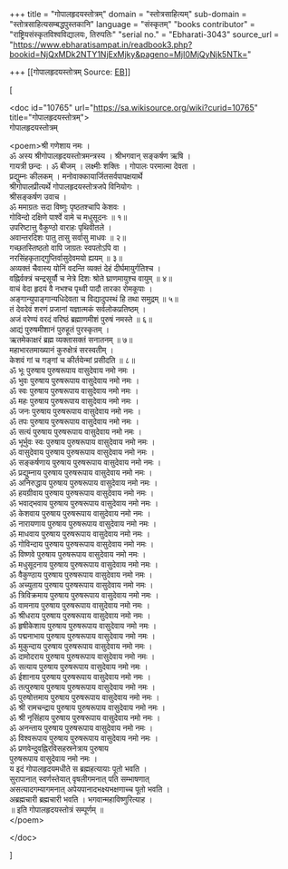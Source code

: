 +++
title = "गोपालहृदयस्तोत्रम्"
domain = "स्तोत्रसाहित्यम्"
sub-domain = "स्तोत्रसाहित्यसम्बद्धपुस्तकानि"
language = "संस्कृतम्"
"books contributor" = "राष्ट्रियसंस्कृतविश्वविद्यालयः, तिरुपतिः"
"serial no." = "Ebharati-3043"
source_url = "https://www.ebharatisampat.in/readbook3.php?bookid=NjQxMDk2NTY1NjExMjky&pageno=MjI0MjQyNjk5NTk="

+++
[[गोपालहृदयस्तोत्रम्	Source: [EB](https://www.ebharatisampat.in/readbook3.php?bookid=NjQxMDk2NTY1NjExMjky&pageno=MjI0MjQyNjk5NTk=)]]

\[



\<doc id="10765" url="https://sa.wikisource.org/wiki?curid=10765" title="गोपालहृदयस्तोत्रम्"\>  
गोपालहृदयस्तोत्रम्

\<poem\>श्री गणेशाय नमः ।  
ॐ अस्य श्रीगोपालहृदयस्तोत्रमन्त्रस्य । श्रीभगवान् सङ्कर्षण ऋषि ।  
गायत्री छन्दः । ॐ बीजम् । लक्ष्मीः शक्तिः । गोपालः परमात्मा देवता ।  
प्रद्युम्नः कीलकम् । मनोवाक्कायार्जितसर्वपापक्षयार्थे  
श्रीगोपालप्रीत्यर्थे गोपालहृदयस्तोत्रजपे विनियोगः ।  
श्रीसङ्कर्षण उवाच ।  
ॐ ममाग्रतः सदा विष्णुः पृष्ठतश्चापि केशवः ।  
गोविन्दो दक्षिणे पार्श्वे वामे च मधुसूदनः ॥ १॥  
उपरिष्टात्तु वैकुण्ठो वाराहः पृथिवीतले ।  
अवान्तरदिशः पातु तासु सर्वासु माधवः ॥ २॥  
गच्छतस्तिष्ठतो वापि जाग्रतः स्वपतोऽपि वा ।  
नरसिंहकृताद्गुप्तिर्वासुदेवमयो ह्ययम् ॥ ३॥  
अव्यक्तं चैवास्य योनिं वदन्ति व्यक्तं देहं दीर्घमायुर्गतिश्च ।  
वह्निर्वक्त्रं चन्द्रसूर्यौ च नेत्रे दिशः श्रोते घ्राणमायुश्च वायुम् ॥ ४॥  
वाचं वेदा हृदयं वै नभश्च पृथ्वी पादौ तारका रोमकूपाः ।  
अङ्गान्युपाङ्गान्यधिदेवता च विद्यादुपस्थं हि तथा समुद्रम् ॥ ५॥  
तं देवदेवं शरणं प्रजानां यज्ञात्मकं सर्वलोकप्रतिष्ठम् ।  
अजं वरेण्यं वरदं वरिष्ठं ब्रह्माणमीशं पुरुषं नमस्ते ॥ ६॥  
आद्यं पुरुषमीशानं पुरुहूतं पुरस्कृतम् ।  
ऋतमेकाक्षरं ब्रह्म व्यक्तासक्तं सनातनम् ॥ ७॥  
महाभारतमाख्यानं कुरुक्षेत्रं सरस्वतीम् ।  
केशवं गां च गङ्गां च कीर्तयेन्मां प्रसीदति ॥ ८॥  
ॐ भूः पुरुषाय पुरुषरूपाय वासुदेवाय नमो नमः ।  
ॐ भुवः पुरुषाय पुरुषरूपाय वासुदेवाय नमो नमः ।  
ॐ स्वः पुरुषाय पुरुषरूपाय वासुदेवाय नमो नमः ।  
ॐ महः पुरुषाय पुरुषरूपाय वासुदेवाय नमो नमः ।  
ॐ जनः पुरुषाय पुरुषरूपाय वासुदेवाय नमो नमः ।  
ॐ तपः पुरुषाय पुरुषरूपाय वासुदेवाय नमो नमः ।  
ॐ सत्यं पुरुषाय पुरुषरूपाय वासुदेवाय नमो नमः ।  
ॐ भूर्भुवः स्वः पुरुषाय पुरुषरूपाय वासुदेवाय नमो नमः ।  
ॐ वासुदेवाय पुरुषाय पुरुषरूपाय वासुदेवाय नमो नमः ।  
ॐ सङ्कर्षणाय पुरुषाय पुरुषरूपाय वासुदेवाय नमो नमः ।  
ॐ प्रद्युम्नाय पुरुषाय पुरुषरूपाय वासुदेवाय नमो नमः ।  
ॐ अनिरुद्धाय पुरुषाय पुरुषरूपाय वासुदेवाय नमो नमः ।  
ॐ हयग्रीवाय पुरुषाय पुरुषरूपाय वासुदेवाय नमो नमः ।  
ॐ भवाद्भवाय पुरुषाय पुरुषरूपाय वासुदेवाय नमो नमः ।  
ॐ केशवाय पुरुषाय पुरुषरूपाय वासुदेवाय नमो नमः ।  
ॐ नारायणाय पुरुषाय पुरुषरूपाय वासुदेवाय नमो नमः ।  
ॐ माधवाय पुरुषाय पुरुषरूपाय वासुदेवाय नमो नमः ।  
ॐ गोविन्दाय पुरुषाय पुरुषरूपाय वासुदेवाय नमो नमः ।  
ॐ विष्णवे पुरुषाय पुरुषरूपाय वासुदेवाय नमो नमः ।  
ॐ मधुसूदनाय पुरुषाय पुरुषरूपाय वासुदेवाय नमो नमः ।  
ॐ वैकुण्ठाय पुरुषाय पुरुषरूपाय वासुदेवाय नमो नमः ।  
ॐ अच्युताय पुरुषाय पुरुषरूपाय वासुदेवाय नमो नमः ।  
ॐ त्रिविक्रमाय पुरुषाय पुरुषरूपाय वासुदेवाय नमो नमः ।  
ॐ वामनाय पुरुषाय पुरुषरूपाय वासुदेवाय नमो नमः ।  
ॐ श्रीधराय पुरुषाय पुरुषरूपाय वासुदेवाय नमो नमः ।  
ॐ हृषीकेशाय पुरुषाय पुरुषरूपाय वासुदेवाय नमो नमः ।  
ॐ पद्मनाभाय पुरुषाय पुरुषरूपाय वासुदेवाय नमो नमः ।  
ॐ मुकुन्दाय पुरुषाय पुरुषरूपाय वासुदेवाय नमो नमः ।  
ॐ दामोदराय पुरुषाय पुरुषरूपाय वासुदेवाय नमो नमः ।  
ॐ सत्याय पुरुषाय पुरुषरूपाय वासुदेवाय नमो नमः ।  
ॐ ईशानाय पुरुषाय पुरुषरूपाय वासुदेवाय नमो नमः ।  
ॐ तत्पुरुषाय पुरुषाय पुरुषरूपाय वासुदेवाय नमो नमः ।  
ॐ पुरुषोत्तमाय पुरुषाय पुरुषरूपाय वासुदेवाय नमो नमः ।  
ॐ श्री रामचन्द्राय पुरुषाय पुरुषरूपाय वासुदेवाय नमो नमः ।  
ॐ श्री नृसिंहाय पुरुषाय पुरुषरूपाय वासुदेवाय नमो नमः ।  
ॐ अनन्ताय पुरुषाय पुरुषरूपाय वासुदेवाय नमो नमः ।  
ॐ विश्वरूपाय पुरुषाय पुरुषरूपाय वासुदेवाय नमो नमः ।  
ॐ प्रणवेन्दुवह्निरविसहस्रनेत्राय पुरुषाय  
पुरुषरूपाय वासुदेवाय नमो नमः ।  
य इदं गोपालहृदयमधीते स ब्रह्महत्यायाः पूतो भवति ।  
सुरापानात् स्वर्णस्तेयात् वृषलीगमनात् पति सम्भाषणात्  
असत्यादगम्यागमनात् अपेयपानादभक्ष्यभक्षणाच्च पूतो भवति ।  
अब्रह्मचारी ब्रह्मचारी भवति । भगवान्महाविष्णुरित्याह ।  
॥ इति गोपालहृदयस्तोत्रं सम्पूर्णम् ॥  
\</poem\>

\</doc\>


\]
